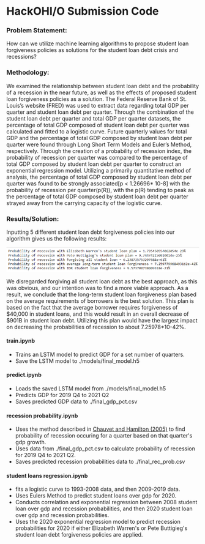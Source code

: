 # HackOHI/O Submission Code

### Problem Statement:
How can we utilize machine learning algorithms to propose student loan forgiveness policies as solutions for the student loan debt crisis and recessions?

### Methodology:
We examined the relationship between student loan debt and the probability of a recession in the near future, as well as the effects of proposed student loan forgiveness policies as a solution. The Federal Reserve Bank of St. Louis’s website (FRED) was used to extract data regarding total GDP per quarter and student loan debt per quarter. Through the combination of the student loan debt per quarter and total GDP per quarter datasets, the percentage of total GDP composed of student loan debt per quarter was calculated and fitted to a logistic curve. Future quarterly values for total GDP and the percentage of total GDP composed by student loan debt per quarter were found through Long Short Term Models and Euler’s Method, respectively. Through the creation of a probability of recession index, the probability of recession per quarter was compared to the percentage of total GDP composed by student loan debt per quarter to construct an exponential regression model. Utilizing a primarily quantitative method of analysis, the percentage of total GDP composed by student loan debt per quarter was found to be strongly associated[p < 1.26696* 10-8] with the probability of recession per quarter(p(R)), with the p(R) tending to peak as the percentage of total GDP composed by student loan debt per quarter strayed away from the carrying capacity of the logistic curve.

### Results/Solution:
Inputting 5 different student loan debt forgiveness policies into our algorithm gives us the following results:

![Results](https://github.com/yashpatel21/HackOHIO-Submission-Code/blob/main/probabilities_results.png)

We disregarded forgiving all student loan debt as the best approach, as this was obvious, and our intention was to find a more viable approach. As a result, we conclude that the long-term student loan forgiveness plan based on the average requirements of borrowers is the best solution. This plan is based on the fact that the average borrower requires forgiveness of $40,000 in student loans, and this would result in an overall decrease of $901B in student loan debt. Utilizing this plan would have the largest impact on decreasing the probabilities of recession to about 7.25978*10-42%.



#### train.ipynb

-   Trains an LSTM model to predict GDP for a set number of quarters.
-   Save the LSTM model to ./models/final_model.h5

#### predict.ipynb

-   Loads the saved LSTM model from ./models/final_model.h5
-   Predicts GDP for 2019 Q4 to 2021 Q2
-   Saves predicted GDP data to ./final_gdp_pct.csv

#### recession probability.ipynb

-   Uses the method described in [Chauvet and Hamilton (2005)](http://dss.ucsd.edu/~jhamilto/chauvet_hamilton_may_05.pdf) to find probability of recession occuring for a quarter based on that quarter's gdp growth.
-   Uses data from ./final_gdp_pct.csv to calculate probability of recession for 2019 Q4 to 2021 Q2.
-   Saves predicted recession probabilities data to ./final_rec_prob.csv

#### student loans regression.ipynb

-   fits a logistic curve to 1993-2008 data, and then 2009-2019 data.
-   Uses Eulers Method to predict student loans over gdp for 2020.
-   Conducts correlation and exponential regression between 2008 student loan over gdp and recession probabilities, and then 2020 student loan over gdp and recession probabilities.
-   Uses the 2020 exponential regression model to predict recession probabilities for 2020 if either Elizabeth Warren's or Pete Buttigieg's student loan debt forgiveness policies are applied.

